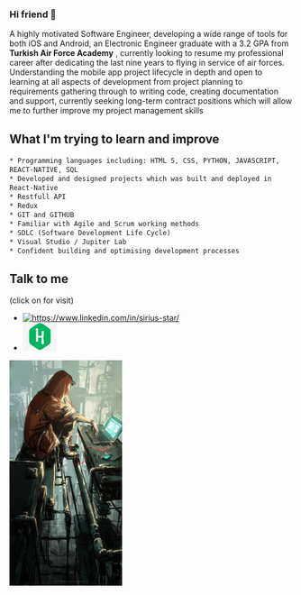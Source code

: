 ### Hi friend 👋

 A highly motivated Software Engineer, developing a wide range of tools for both iOS and Android, an Electronic Engineer graduate with a 3.2 GPA from __Turkish Air Force Academy__ , currently looking to resume my professional career after dedicating the last nine years to flying in service of air forces. Understanding the mobile app project lifecycle in depth and open to learning at all aspects of development from project planning to requirements gathering through to writing code, creating documentation and support, currently seeking long-term contract positions which will allow me to further improve my project management skills

## What I'm trying to learn and improve
 	* Programming languages including: HTML 5, CSS, PYTHON, JAVASCRIPT, REACT-NATIVE, SQL
 	* Developed and designed projects which was built and deployed in React-Native
    * Restfull API
 	* Redux
 	* GIT and GITHUB 
 	* Familiar with Agile and Scrum working methods
 	* SDLC (Software Development Life Cycle)
 	* Visual Studio / Jupiter Lab
 	* Confident building and optimising development processes

<div>
    <h2>Talk to me</h2> <span>(click on for visit)</span>
    <ul>
        <li>
            <a href="https://www.linkedin.com/in/sirius-star" target="_blank">
            <img src="https://img.shields.io/badge/%20-linkedin-0072b1" alt="https://www.linkedin.com/in/sirius-star/" width="60px">
            </a>  
        </li>
        <li>
            <a href="https://www.hackerrank.com/Sirius_Star" target="_blank">
            <img src="hackerrank.jpg" width="60px" height="50px"> 
            </a>
        </li>
    </ul>  
</div>

<img src="Wv6FAwWy.jpg" height="400px" ALIGN="right,left"/> 


